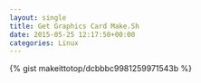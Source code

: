 ```yaml
---
layout: single                                                                                                              
title: Get Graphics Card Make.Sh                                                                                                                       
date: 2015-05-25 12:17:50+00:00                                                                                                                        
categories: Linux                                                                                                                
---                                                                                                                              
```


{% gist makeittotop/dcbbbc9981259971543b %}                                                                                                           

